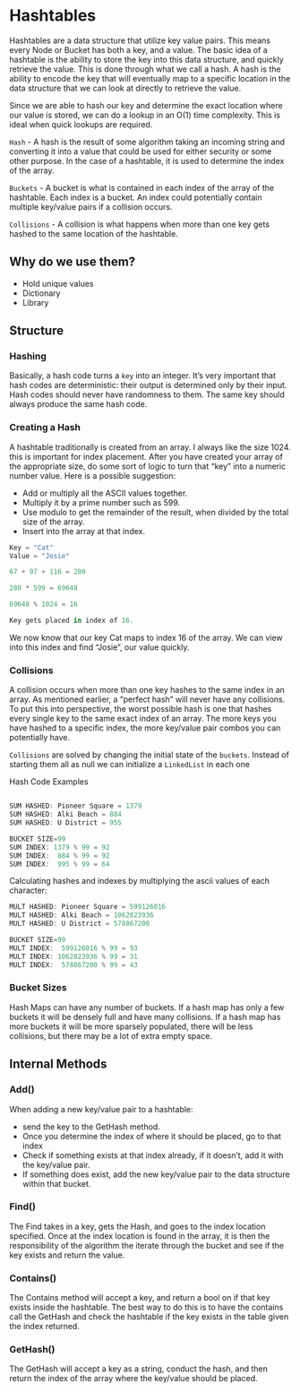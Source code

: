 # Hashtables

Hashtables are a data structure that utilize key value pairs. This means every Node or Bucket has both a key, and a value.
The basic idea of a hashtable is the ability to store the key into this data structure, and quickly retrieve the value. This is done through what we call a hash. A hash is the ability to encode the key that will eventually map to a specific location in the data structure that we can look at directly to retrieve the value.

Since we are able to hash our key and determine the exact location where our value is stored, we can do a lookup in an O(1) time complexity. This is ideal when quick lookups are required.

`Hash` - A hash is the result of some algorithm taking an incoming string and converting it into a value that could be used for either security or some other purpose. In the case of a hashtable, it is used to determine the index of the array.

`Buckets` - A bucket is what is contained in each index of the array of the hashtable. Each index is a bucket. An index could potentially contain multiple key/value pairs if a collision occurs.

`Collisions` - A collision is what happens when more than one key gets hashed to the same location of the hashtable.

## Why do we use them?

* Hold unique values
* Dictionary
* Library

## Structure

### Hashing

Basically, a hash code turns a `key` into an integer. It’s very important that hash codes are deterministic: their output is determined only by their input. Hash codes should never have randomness to them. The same key should always produce the same hash code.

### Creating a Hash

A hashtable traditionally is created from an array. I always like the size 1024. this is important for index placement. After you have created your array of the appropriate size, do some sort of logic to turn that “key” into a numeric number value. Here is a possible suggestion:

* Add or multiply all the ASCII values together.
* Multiply it by a prime number such as 599.
* Use modulo to get the remainder of the result, when divided by the total size of the array.
* Insert into the array at that index.

```C#
Key = "Cat"
Value = "Josie"

67 + 97 + 116 = 280

280 * 599 = 69648

69648 % 1024 = 16

Key gets placed in index of 16. 
```

We now know that our key Cat maps to index 16 of the array. We can view into this index and find “Josie”, our value quickly.

### Collisions

A collision occurs when more than one key hashes to the same index in an array. As mentioned earlier, a “perfect hash” will never have any collisions. To put this into perspective, the worst possible hash is one that hashes every single key to the same exact index of an array. The more keys you have hashed to a specific index, the more key/value pair combos you can potentially have.

`Collisions` are solved by changing the initial state of the `buckets`. Instead of starting them all as null we can initialize a `LinkedList` in each one

Hash Code Examples

```C#

SUM HASHED: Pioneer Square = 1379
SUM HASHED: Alki Beach = 884
SUM HASHED: U District = 955

BUCKET SIZE=99
SUM INDEX: 1379 % 99 = 92
SUM INDEX:  884 % 99 = 92
SUM INDEX:  995 % 99 = 64
```

Calculating hashes and indexes by multiplying the ascii values of each character:

```c#
MULT HASHED: Pioneer Square = 599126016
MULT HASHED: Alki Beach = 1062823936
MULT HASHED: U District = 578867200

BUCKET SIZE=99
MULT INDEX:  599126016 % 99 = 93
MULT INDEX: 1062823936 % 99 = 31
MULT INDEX:  578867200 % 99 = 43

```

### Bucket Sizes

Hash Maps can have any number of buckets. If a hash map has only a few buckets it will be densely full and have many collisions. If a hash map has more buckets it will be more sparsely populated, there will be less collisions, but there may be a lot of extra empty space.

## Internal Methods

### Add()

When adding a new key/value pair to a hashtable:

* send the key to the GetHash method.
* Once you determine the index of where it should be placed, go to that index
* Check if something exists at that index already, if it doesn’t, add it with the key/value pair.
* If something does exist, add the new key/value pair to the data structure within that bucket.

### Find()

The Find takes in a key, gets the Hash, and goes to the index location specified. Once at the index location is found in the array, it is then the responsibility of the algorithm the iterate through the bucket and see if the key exists and return the value.

### Contains()

The Contains method will accept a key, and return a bool on if that key exists inside the hashtable. The best way to do this is to have the contains call the GetHash and check the hashtable if the key exists in the table given the index returned.

### GetHash()

The GetHash will accept a key as a string, conduct the hash, and then return the index of the array where the key/value should be placed.
